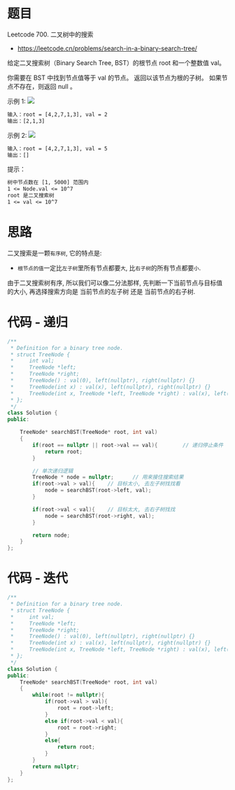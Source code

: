 # 题目
Leetcode 700. 二叉树中的搜索
- https://leetcode.cn/problems/search-in-a-binary-search-tree/

给定二叉搜索树（Binary Search Tree, BST）的根节点 root 和一个整数值 val。

你需要在 BST 中找到节点值等于 val 的节点。 返回以该节点为根的子树。 如果节点不存在，则返回 null 。

示例 1:
![](https://assets.leetcode.com/uploads/2021/01/12/tree1.jpg)
```txt
输入：root = [4,2,7,1,3], val = 2
输出：[2,1,3]
```

示例 2:
![](https://assets.leetcode.com/uploads/2021/01/12/tree2.jpg)
```txt
输入：root = [4,2,7,1,3], val = 5
输出：[]
```

提示：
```txt
树中节点数在 [1, 5000] 范围内
1 <= Node.val <= 10^7
root 是二叉搜索树
1 <= val <= 10^7
```

# 思路
二叉搜索是一颗`有序树`, 它的特点是:
- `根节点的值`一定比`左子树`里所有节点都要`大`, 比`右子树`的所有节点都要`小`.

由于二叉搜索树有序, 所以我们可以像二分法那样, 先判断一下当前节点与目标值的大小, 再选择搜索方向是 当前节点的左子树 还是 当前节点的右子树.

# 代码 - 递归
```cpp
/**
 * Definition for a binary tree node.
 * struct TreeNode {
 *     int val;
 *     TreeNode *left;
 *     TreeNode *right;
 *     TreeNode() : val(0), left(nullptr), right(nullptr) {}
 *     TreeNode(int x) : val(x), left(nullptr), right(nullptr) {}
 *     TreeNode(int x, TreeNode *left, TreeNode *right) : val(x), left(left), right(right) {}
 * };
 */
class Solution {
public:

    TreeNode* searchBST(TreeNode* root, int val) 
    {
        if(root == nullptr || root->val == val){        // 递归停止条件
            return root;
        }

        // 单次递归逻辑
        TreeNode * node = nullptr;      // 用来接住搜索结果
        if(root->val > val){    // 目标太小, 去左子树找找看
            node = searchBST(root->left, val);
        }

        if(root->val < val){    // 目标太大, 去右子树找找
            node = searchBST(root->right, val);
        }

        return node;
    }
};
```

# 代码 - 迭代
```cpp
/**
 * Definition for a binary tree node.
 * struct TreeNode {
 *     int val;
 *     TreeNode *left;
 *     TreeNode *right;
 *     TreeNode() : val(0), left(nullptr), right(nullptr) {}
 *     TreeNode(int x) : val(x), left(nullptr), right(nullptr) {}
 *     TreeNode(int x, TreeNode *left, TreeNode *right) : val(x), left(left), right(right) {}
 * };
 */
class Solution {
public:
    TreeNode* searchBST(TreeNode* root, int val) 
    {
        while(root != nullptr){
            if(root->val > val){
                root = root->left;
            }
            else if(root->val < val){
                root = root->right;
            }
            else{
                return root;
            }
        }
        return nullptr;
    }
};
```

